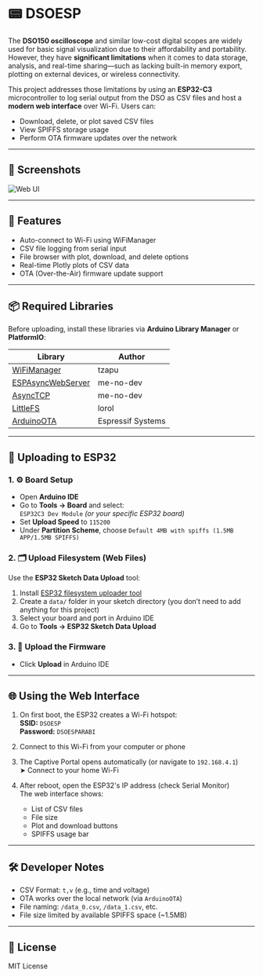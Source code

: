# 📟 DSOESP

The **DSO150 oscilloscope** and similar low-cost digital scopes are widely used for basic signal visualization due to their affordability and portability. However, they have **significant limitations** when it comes to data storage, analysis, and real-time sharing—such as lacking built-in memory export, plotting on external devices, or wireless connectivity.

This project addresses those limitations by using an **ESP32-C3** microcontroller to log serial output from the DSO as CSV files and host a **modern web interface** over Wi-Fi. Users can:
- Download, delete, or plot saved CSV files
- View SPIFFS storage usage
- Perform OTA firmware updates over the network

---
## 📸 Screenshots

![Web UI](screenshots/web-ui.png)

---

## 🔧 Features
- Auto-connect to Wi-Fi using WiFiManager
- CSV file logging from serial input
- File browser with plot, download, and delete options
- Real-time Plotly plots of CSV data
- OTA (Over-the-Air) firmware update support

---

## 📦 Required Libraries

Before uploading, install these libraries via **Arduino Library Manager** or **PlatformIO**:

| Library | Author |
|--------|--------|
| [WiFiManager](https://github.com/tzapu/WiFiManager) | tzapu |
| [ESPAsyncWebServer](https://github.com/me-no-dev/ESPAsyncWebServer) | me-no-dev |
| [AsyncTCP](https://github.com/me-no-dev/AsyncTCP) | me-no-dev |
| [LittleFS](https://github.com/lorol/arduino-esp32fs-plugin) | lorol |
| [ArduinoOTA](https://github.com/espressif/arduino-esp32) | Espressif Systems |

---

## 🚀 Uploading to ESP32

### 1. ⚙️ Board Setup
- Open **Arduino IDE**
- Go to **Tools → Board** and select:  
  `ESP32C3 Dev Module` *(or your specific ESP32 board)*
- Set **Upload Speed** to `115200`
- Under **Partition Scheme**, choose `Default 4MB with spiffs (1.5MB APP/1.5MB SPIFFS)`

### 2. 🗂 Upload Filesystem (Web Files)
Use the **ESP32 Sketch Data Upload** tool:
1. Install [ESP32 filesystem uploader tool](https://github.com/lorol/arduino-esp32fs-plugin)
2. Create a `data/` folder in your sketch directory (you don’t need to add anything for this project)
3. Select your board and port in Arduino IDE
4. Go to **Tools → ESP32 Sketch Data Upload**

### 3. 🧠 Upload the Firmware
- Click **Upload** in Arduino IDE

---

## 🌐 Using the Web Interface

1. On first boot, the ESP32 creates a Wi-Fi hotspot:  
   **SSID:** `DSOESP`  
   **Password:** `DSOESPARABI`

2. Connect to this Wi-Fi from your computer or phone

3. The Captive Portal opens automatically (or navigate to `192.168.4.1`)  
   ➤ Connect to your home Wi-Fi

4. After reboot, open the ESP32's IP address (check Serial Monitor)  
   The web interface shows:
   - List of CSV files
   - File size
   - Plot and download buttons
   - SPIFFS usage bar

---

## 🛠 Developer Notes

- CSV Format: `t,v` (e.g., time and voltage)
- OTA works over the local network (via `ArduinoOTA`)
- File naming: `/data_0.csv`, `/data_1.csv`, etc.
- File size limited by available SPIFFS space (~1.5MB)

---

## 📃 License

MIT License

